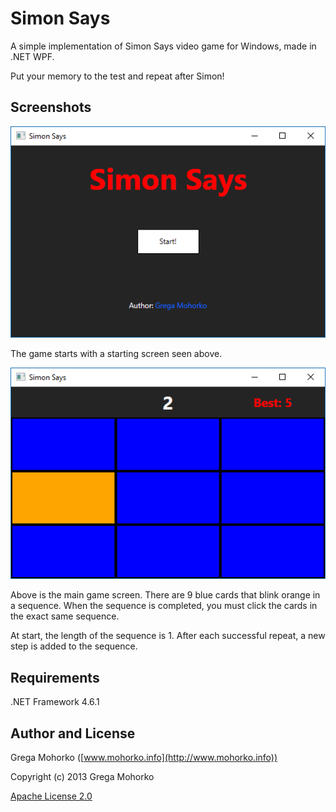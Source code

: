 # Simon Says
A simple implementation of Simon Says video game for Windows, made in .NET WPF.

Put your memory to the test and repeat after Simon!

## Screenshots
![Start screen](/Documentation/Screenshots/Screenshot_Menu.png?raw=true "Start screen")

The game starts with a starting screen seen above.

![Game screen](/Documentation/Screenshots/Screenshot_InGame.png?raw=true "Game screen")

Above is the main game screen. There are 9 blue cards that blink orange in a sequence. When the sequence is completed, you must click the cards in the exact same sequence.

At start, the length of the sequence is 1. After each successful repeat, a new step is added to the sequence.

## Requirements
.NET Framework 4.6.1

## Author and License
Grega Mohorko ([www.mohorko.info](http://www.mohorko.info))

Copyright (c) 2013 Grega Mohorko

[Apache License 2.0](./LICENSE)
